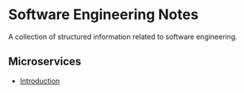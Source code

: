 # Software Engineering Notes
A collection of structured information related to software engineering.


## Microservices

- [Introduction](https://github.com/sfvicente/SoftwareEngineeringNotes/blob/master/Docs/Microservices/Introduction.md)



